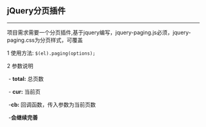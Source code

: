 ## jQuery分页插件

---
项目需求需要一个分页插件,基于jquery编写，jquery-paging.js必须，jquery-paging.css为分页样式，可覆盖

1 使用方法: `$(el).paging(options);`

2 参数说明

  - **total:** 总页数
  
  - **cur:** 当前页
  
  -**cb:** 回调函数，传入参数为当前页数
  
  -**会继续完善**
